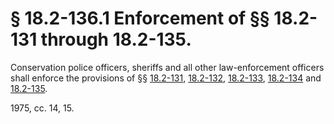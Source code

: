 # § 18.2-136.1 Enforcement of §§ 18.2-131 through 18.2-135.

<p>Conservation police officers, sheriffs and all other law-enforcement officers shall enforce the provisions of §§ <a href='http://law.lis.virginia.gov/vacode/18.2-131/'>18.2-131</a>, <a href='http://law.lis.virginia.gov/vacode/18.2-132/'>18.2-132</a>, <a href='http://law.lis.virginia.gov/vacode/18.2-133/'>18.2-133</a>, <a href='http://law.lis.virginia.gov/vacode/18.2-134/'>18.2-134</a> and <a href='http://law.lis.virginia.gov/vacode/18.2-135/'>18.2-135</a>.</p><p>1975, cc. 14, 15.</p>